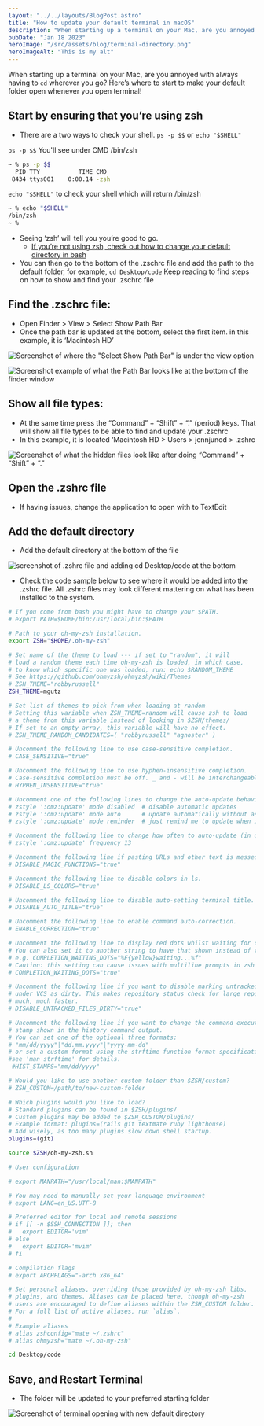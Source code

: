 ```yaml
---
layout: "../../layouts/BlogPost.astro"
title: "How to update your default terminal in macOS"
description: "When starting up a terminal on your Mac, are you annoyed with always having to `cd` wherever you go? Here’s where to start to make your default folder open whenever you open terminal!"
pubDate: "Jan 18 2023"
heroImage: "/src/assets/blog/terminal-directory.png"
heroImageAlt: "This is my alt"
---
```


When starting up a terminal on your Mac, are you annoyed with always having to `cd` wherever you go? Here’s where to start to make your default folder open whenever you open terminal! 


## Start by ensuring that you’re using zsh

- There are a two ways to check your shell. `ps -p $$` or `echo "$SHELL"`


`ps -p $$` You'll see under CMD /bin/zsh
```zsh
~ % ps -p $$
  PID TTY           TIME CMD
 8434 ttys001    0:00.14 -zsh
```

`echo "$SHELL"` to check your shell which will return /bin/zsh
```zsh
~ % echo "$SHELL"
/bin/zsh
~ % 
```

- Seeing ‘zsh’ will tell you you’re good to go. 
  - [If you’re not using zsh, check out how to change your default directory in bash](https://www.shellhacks.com/git-bash-change-default-directory/)
- You can then go to the bottom of the .zschrc file and add the path to the default folder, for example, `cd Desktop/code` Keep reading to find steps on how to show and find your .zschrc file

## Find the .zschrc file:

- Open Finder > View > Select Show Path Bar 
- Once the path bar is updated at the bottom, select the first item. in this example, it is ‘Macintosh HD’

![Screenshot of where the "Select Show Path Bar" is under the view option](https://dev-to-uploads.s3.amazonaws.com/uploads/articles/17yh1x7zxstxwt0i7r99.png)

![Screenshot example of what the Path Bar looks like at the bottom of the finder window](https://dev-to-uploads.s3.amazonaws.com/uploads/articles/bu0fzv9j7ta243bdlhok.png)




## Show all file types:

- At the same time press the “Command” + “Shift” + “.” (period) keys. That will show all file types to be able to find and update your .zschrc
- In this example, it is located ‘Macintosh HD > Users > jennjunod > .zshrc

![Screenshot of what the hidden files look like after doing “Command” + “Shift” + “.”](https://dev-to-uploads.s3.amazonaws.com/uploads/articles/3984plmxe1lgfjeiocwy.png)




## Open the .zshrc file

- If having issues, change the application to open with to TextEdit

## Add the default directory 
- Add the default directory at the bottom of the file


![screenshot of .zshrc file and adding cd Desktop/code at the bottom](https://dev-to-uploads.s3.amazonaws.com/uploads/articles/0cwf0l5bn4thkd6amqea.png)

- Check the code sample below to see where it would be added into the .zshrc file. All .zshrc files may look different mattering on what has been installed to the system.

```bash
# If you come from bash you might have to change your $PATH.
# export PATH=$HOME/bin:/usr/local/bin:$PATH

# Path to your oh-my-zsh installation.
export ZSH="$HOME/.oh-my-zsh"

# Set name of the theme to load --- if set to "random", it will
# load a random theme each time oh-my-zsh is loaded, in which case,
# to know which specific one was loaded, run: echo $RANDOM_THEME
# See https://github.com/ohmyzsh/ohmyzsh/wiki/Themes
# ZSH_THEME="robbyrussell"
ZSH_THEME=mgutz

# Set list of themes to pick from when loading at random
# Setting this variable when ZSH_THEME=random will cause zsh to load
# a theme from this variable instead of looking in $ZSH/themes/
# If set to an empty array, this variable will have no effect.
# ZSH_THEME_RANDOM_CANDIDATES=( "robbyrussell" "agnoster" )

# Uncomment the following line to use case-sensitive completion.
# CASE_SENSITIVE="true"

# Uncomment the following line to use hyphen-insensitive completion.
# Case-sensitive completion must be off. _ and - will be interchangeable.
# HYPHEN_INSENSITIVE="true"

# Uncomment one of the following lines to change the auto-update behavior
# zstyle ':omz:update' mode disabled  # disable automatic updates
# zstyle ':omz:update' mode auto      # update automatically without asking
# zstyle ':omz:update' mode reminder  # just remind me to update when it's time

# Uncomment the following line to change how often to auto-update (in days).
# zstyle ':omz:update' frequency 13

# Uncomment the following line if pasting URLs and other text is messed up.
# DISABLE_MAGIC_FUNCTIONS="true"

# Uncomment the following line to disable colors in ls.
# DISABLE_LS_COLORS="true"

# Uncomment the following line to disable auto-setting terminal title.
# DISABLE_AUTO_TITLE="true"

# Uncomment the following line to enable command auto-correction.
# ENABLE_CORRECTION="true"

# Uncomment the following line to display red dots whilst waiting for completion.
# You can also set it to another string to have that shown instead of the default red dots.
# e.g. COMPLETION_WAITING_DOTS="%F{yellow}waiting...%f"
# Caution: this setting can cause issues with multiline prompts in zsh < 5.7.1 (see #5765)
# COMPLETION_WAITING_DOTS="true"

# Uncomment the following line if you want to disable marking untracked files
# under VCS as dirty. This makes repository status check for large repositories
# much, much faster.
# DISABLE_UNTRACKED_FILES_DIRTY="true"

# Uncomment the following line if you want to change the command execution time
# stamp shown in the history command output.
# You can set one of the optional three formats:
# "mm/dd/yyyy"|"dd.mm.yyyy"|"yyyy-mm-dd"
# or set a custom format using the strftime function format specifications,
#see 'man strftime' for details.
 #HIST_STAMPS="mm/dd/yyyy"

# Would you like to use another custom folder than $ZSH/custom?
# ZSH_CUSTOM=/path/to/new-custom-folder

# Which plugins would you like to load?
# Standard plugins can be found in $ZSH/plugins/
# Custom plugins may be added to $ZSH_CUSTOM/plugins/
# Example format: plugins=(rails git textmate ruby lighthouse)
# Add wisely, as too many plugins slow down shell startup.
plugins=(git)

source $ZSH/oh-my-zsh.sh

# User configuration

# export MANPATH="/usr/local/man:$MANPATH"

# You may need to manually set your language environment
# export LANG=en_US.UTF-8

# Preferred editor for local and remote sessions
# if [[ -n $SSH_CONNECTION ]]; then
#   export EDITOR='vim'
# else
#   export EDITOR='mvim'
# fi

# Compilation flags
# export ARCHFLAGS="-arch x86_64"

# Set personal aliases, overriding those provided by oh-my-zsh libs,
# plugins, and themes. Aliases can be placed here, though oh-my-zsh
# users are encouraged to define aliases within the ZSH_CUSTOM folder.
# For a full list of active aliases, run `alias`.
#
# Example aliases
# alias zshconfig="mate ~/.zshrc"
# alias ohmyzsh="mate ~/.oh-my-zsh"

cd Desktop/code
```



## Save, and Restart Terminal

- The folder will be updated to your preferred starting folder

![Screenshot of terminal opening with new default directory](https://dev-to-uploads.s3.amazonaws.com/uploads/articles/clxbom8i117ctcxynw8k.png)


